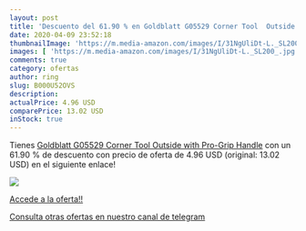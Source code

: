```yaml
---
layout: post
title: 'Descuento del 61.90 % en Goldblatt G05529 Corner Tool  Outside wi'
date: 2020-04-09 23:52:18
thumbnailImage: 'https://m.media-amazon.com/images/I/31NgUliDt-L._SL200_.jpg'
images: [ 'https://m.media-amazon.com/images/I/31NgUliDt-L._SL200_.jpg' ]
comments: true
category: ofertas
author: ring
slug: B000U52OVS
description:
actualPrice: 4.96 USD
comparePrice: 13.02 USD
inStock: true
---
```


Tienes [Goldblatt G05529 Corner Tool  Outside with Pro-Grip Handle](https://www.amazon.com/dp/B000U52OVS/?tag=redken08-20) con un 61.90 % de descuento con precio de oferta de 4.96 USD (original: 13.02 USD) en el siguiente enlace!

[![](https://m.media-amazon.com/images/I/31NgUliDt-L._SL200_.jpg)](https://www.amazon.com/dp/B000U52OVS/?tag=redken08-20)

[Accede a la oferta!!](https://www.amazon.com/dp/B000U52OVS/?tag=redken08-20)

[Consulta otras ofertas en nuestro canal de telegram](https://t.me/s/ofertas25)
